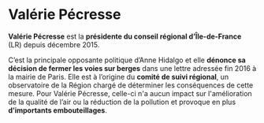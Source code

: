 # Valérie Pécresse

**Valérie Pécresse** est la **présidente du conseil régional d’Île-de-France** (LR) depuis décembre 2015.

C’est la principale opposante politique d’Anne Hidalgo et elle **dénonce sa décision de fermer les voies sur berges** dans une lettre adressée fin 2016 à la mairie de Paris. Elle est à l’origine du **comité de suivi régional**, un observatoire de la Région chargé de déterminer les conséquences de cette mesure. Pour Valérie Pécresse, celle-ci n'a aucun impact sur l'amélioration de la qualité de l’air ou la réduction de la pollution et provoque en plus **d’importants embouteillages**. 
